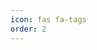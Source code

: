 ```yaml
---
icon: fas fa-tags
order: 2
---
```

<style>
details {
  border: 1px solid;
  border-radius: 4px;
  padding: 0;
  margin-bottom: 1rem;
  border-color: #cccccc;
}

details > details {
  margin-inline-start: 1rem;
}

summary {
  padding: 0.5rem 1rem;
  border-radius: 3rem;
  border-bottom: 0;

  &.hide-border-bottom {
    border-bottom-left-radius: 1;
    border-bottom-right-radius: 1;
  }

  border-radius: 50%;
  text-align: left;
  color: #6c757d !important;
}

details[open] {
  padding: 0.5em;
}

details[open] summary {
  margin-bottom: 0;
}

</style>
<!-- 
// https://developer.mozilla.org/en-US/docs/Web/HTML/Element/details
-->

<!-- GENERATED -->
